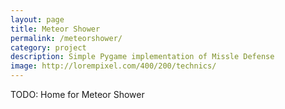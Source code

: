 ```yaml
---
layout: page
title: Meteor Shower
permalink: /meteorshower/
category: project
description: Simple Pygame implementation of Missle Defense
image: http://lorempixel.com/400/200/technics/
---
```


TODO: Home for Meteor Shower